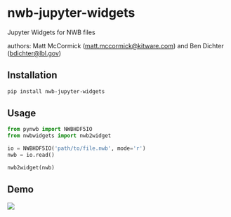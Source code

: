 # nwb-jupyter-widgets
Jupyter Widgets for NWB files

authors: Matt McCormick (matt.mccormick@kitware.com) and Ben Dichter (bdichter@lbl.gov)


## Installation
```bash
pip install nwb-jupyter-widgets
```

## Usage
```python
from pynwb import NWBHDF5IO
from nwbwidgets import nwb2widget

io = NWBHDF5IO('path/to/file.nwb', mode='r')
nwb = io.read()

nwb2widget(nwb)
```

## Demo
![](https://drive.google.com/uc?export=download&id=1JtI2KtT8MielIMvvtgxRzFfBTdc41LiE)
